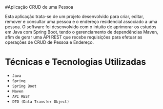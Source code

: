 #Aplicação CRUD de uma Pessoa

Esta aplicação trata-se de um projeto desenvolvido para criar, editar, remover e consultar uma pessoa e o endereço residencial associado a uma pessoa. O software foi desenvolvido com o intuito de aprimorar os estudos em Java com Spring Boot, tendo o gerenciamento de dependências Maven, afim de gerar uma API REST que recebe requisições para efetuar as operações de CRUD de Pessoa e Endereço.

# Técnicas e Tecnologias Utilizadas

- `Java`
- `Spring`
- `Spring Boot`
- `Maven`
- `API REST`
- `DTO (Data Transfer Object)`
